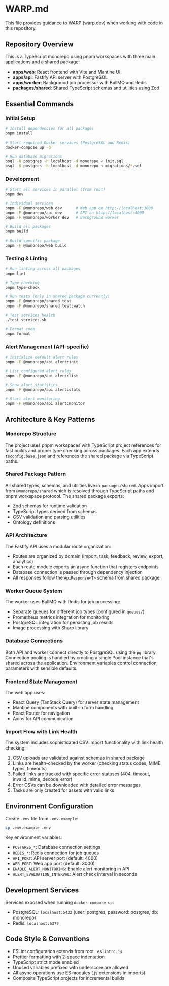 # WARP.md

This file provides guidance to WARP (warp.dev) when working with code in this repository.

## Repository Overview

This is a TypeScript monorepo using pnpm workspaces with three main applications and a shared package:
- **apps/web**: React frontend with Vite and Mantine UI
- **apps/api**: Fastify API server with PostgreSQL
- **apps/worker**: Background job processor with BullMQ and Redis
- **packages/shared**: Shared TypeScript schemas and utilities using Zod

## Essential Commands

### Initial Setup
```bash
# Install dependencies for all packages
pnpm install

# Start required Docker services (PostgreSQL and Redis)
docker-compose up -d

# Run database migrations
psql -U postgres -h localhost -d monorepo < init.sql
psql -U postgres -h localhost -d monorepo < migrations/*.sql
```

### Development
```bash
# Start all services in parallel (from root)
pnpm dev

# Individual services
pnpm -F @monorepo/web dev      # Web app on http://localhost:3000
pnpm -F @monorepo/api dev      # API on http://localhost:4000
pnpm -F @monorepo/worker dev   # Background worker

# Build all packages
pnpm build

# Build specific package
pnpm -F @monorepo/web build
```

### Testing & Linting
```bash
# Run linting across all packages
pnpm lint

# Type checking
pnpm type-check

# Run tests (only in shared package currently)
pnpm -F @monorepo/shared test
pnpm -F @monorepo/shared test:watch

# Test services health
./test-services.sh

# Format code
pnpm format
```

### Alert Management (API-specific)
```bash
# Initialize default alert rules
pnpm -F @monorepo/api alert:init

# List configured alert rules
pnpm -F @monorepo/api alert:list

# Show alert statistics
pnpm -F @monorepo/api alert:stats

# Start alert monitoring
pnpm -F @monorepo/api alert:monitor
```

## Architecture & Key Patterns

### Monorepo Structure
The project uses pnpm workspaces with TypeScript project references for fast builds and proper type checking across packages. Each app extends `tsconfig.base.json` and references the shared package via TypeScript paths.

### Shared Package Pattern
All shared types, schemas, and utilities live in `packages/shared`. Apps import from `@monorepo/shared` which is resolved through TypeScript paths and pnpm workspace protocol. The shared package exports:
- Zod schemas for runtime validation
- TypeScript types derived from schemas
- CSV validation and parsing utilities
- Ontology definitions

### API Architecture
The Fastify API uses a modular route organization:
- Routes are organized by domain (import, task, feedback, review, export, analytics)
- Each route module exports an async function that registers endpoints
- Database connection is passed through dependency injection
- All responses follow the `ApiResponse<T>` schema from shared package

### Worker Queue System
The worker uses BullMQ with Redis for job processing:
- Separate queues for different job types (configured in `queues/`)
- Prometheus metrics integration for monitoring
- PostgreSQL integration for persisting job results
- Image processing with Sharp library

### Database Connections
Both API and worker connect directly to PostgreSQL using the `pg` library. Connection pooling is handled by creating a single Pool instance that's shared across the application. Environment variables control connection parameters with sensible defaults.

### Frontend State Management
The web app uses:
- React Query (TanStack Query) for server state management
- Mantine components with built-in form handling
- React Router for navigation
- Axios for API communication

### Import Flow with Link Health
The system includes sophisticated CSV import functionality with link health checking:
1. CSV uploads are validated against schemas in shared package
2. Links are health-checked by the worker (checking status codes, MIME types, timeouts)
3. Failed links are tracked with specific error statuses (404, timeout, invalid_mime, decode_error)
4. Error CSVs can be downloaded with detailed error messages
5. Tasks are only created for assets with valid links

## Environment Configuration

Create `.env` file from `.env.example`:
```bash
cp .env.example .env
```

Key environment variables:
- `POSTGRES_*`: Database connection settings
- `REDIS_*`: Redis connection for job queues
- `API_PORT`: API server port (default: 4000)
- `WEB_PORT`: Web app port (default: 3000)
- `ENABLE_ALERT_MONITORING`: Enable alert monitoring in API
- `ALERT_EVALUATION_INTERVAL`: Alert check interval in seconds

## Development Services

Services exposed when running `docker-compose up`:
- PostgreSQL: `localhost:5432` (user: postgres, password: postgres, db: monorepo)
- Redis: `localhost:6379`

## Code Style & Conventions

- ESLint configuration extends from root `.eslintrc.js`
- Prettier formatting with 2-space indentation
- TypeScript strict mode enabled
- Unused variables prefixed with underscore are allowed
- All async operations use ES modules (.js extensions in imports)
- Composite TypeScript projects for incremental builds